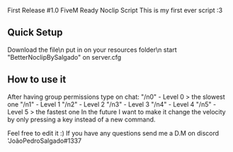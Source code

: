 First Release #1.0
FiveM Ready Noclip Script
This is my first ever script :3

## Quick Setup ##

Download the file\n
put in on your resources folder\n
start "BetterNoclipBySalgado" on server.cfg

## How to use it ##
After having group permissions type on chat:
"/n0" - Level 0 > the slowest one
"/n1" - Level 1
"/n2" - Level 2
"/n3" - Level 3
"/n4" - Level 4
"/n5" - Level 5 > the fastest one
In the future I want to make it change the velocity by only pressing a key instead of a new command.

Feel free to edit it :)
If you have any questions send me a D.M on discord 'JoãoPedroSalgado#1337
